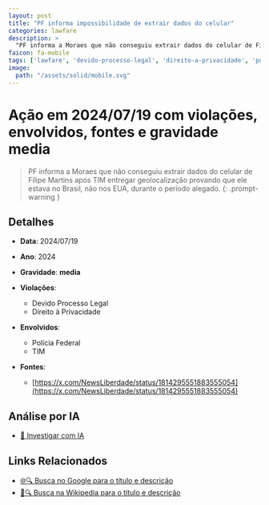 ```yaml
---
layout: post
title: "PF informa impossibilidade de extrair dados do celular"
categories: lawfare
description: > 
  "PF informa a Moraes que não conseguiu extrair dados do celular de Filipe Martins após TIM entregar geolocalização provando que ele estava no Brasil, não nos EUA, durante o período alegado."
faicon: fa-mobile
tags: ['lawfare', 'devido-processo-legal', 'direito-a-privacidade', 'policia-federal', 'tim', 'gravidade-media', 'filipe-martins', 'dados', 'geolocalizacao', 'celular']
image:
  path: "/assets/solid/mobile.svg"
---
```


# Ação em 2024/07/19 com violações, envolvidos, fontes e gravidade media

> PF informa a Moraes que não conseguiu extrair dados do celular de Filipe Martins após TIM entregar geolocalização provando que ele estava no Brasil, não nos EUA, durante o período alegado.
{: .prompt-warning }

## Detalhes
- **Data**: 2024/07/19
- **Ano**: 2024
- **Gravidade**: **media** <i class="fas fa-mobile"></i>

- **Violações**:
  - Devido Processo Legal
  - Direito à Privacidade
- **Envolvidos**:
  - Polícia Federal
  - TIM
- **Fontes**:
  - [https://x.com/NewsLiberdade/status/1814295551883555054](https://x.com/NewsLiberdade/status/1814295551883555054)

## Análise por IA
- [🤖 Investigar com IA](https://www.perplexity.ai/search?q=%20PF%20informa%20impossibilidade%20de%20extrair%20dados%20do%20celular%20PF%20informa%20a%20Moraes%20que%20n%C3%A3o%20conseguiu%20extrair%20dados%20do%20celular%20de%20Filipe%20Martins%20ap%C3%B3s%20TIM%20entregar%20geolocaliza%C3%A7%C3%A3o%20provando%20que%20ele%20estava%20no%20Brasil%2C%20n%C3%A3o%20nos%20EUA%2C%20durante%20o%20per%C3%ADodo%20alegado.%20Devido%20Processo%20Legal%20Direito%20%C3%A0%20Privacidade%202024%20gravidade%20media)

## Links Relacionados
- [🌐🔍 Busca no Google para o título e descrição](https://www.google.com/search?q=%20PF%20informa%20impossibilidade%20de%20extrair%20dados%20do%20celular%20PF%20informa%20a%20Moraes%20que%20n%C3%A3o%20conseguiu%20extrair%20dados%20do%20celular%20de%20Filipe%20Martins%20ap%C3%B3s%20TIM%20entregar%20geolocaliza%C3%A7%C3%A3o%20provando%20que%20ele%20estava%20no%20Brasil%2C%20n%C3%A3o%20nos%20EUA%2C%20durante%20o%20per%C3%ADodo%20alegado.%20Devido%20Processo%20Legal%20Direito%20%C3%A0%20Privacidade%202024%20gravidade%20media)
- [📖🔍 Busca na Wikipedia para o título e descrição](https://pt.wikipedia.org/w/index.php?search=%20PF%20informa%20impossibilidade%20de%20extrair%20dados%20do%20celular%20PF%20informa%20a%20Moraes%20que%20n%C3%A3o%20conseguiu%20extrair%20dados%20do%20celular%20de%20Filipe%20Martins%20ap%C3%B3s%20TIM%20entregar%20geolocaliza%C3%A7%C3%A3o%20provando%20que%20ele%20estava%20no%20Brasil%2C%20n%C3%A3o%20nos%20EUA%2C%20durante%20o%20per%C3%ADodo%20alegado.%20Devido%20Processo%20Legal%20Direito%20%C3%A0%20Privacidade%202024%20gravidade%20media)

